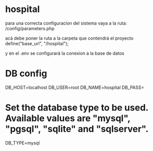 # hospital
para una correcta configuracion del sistema vaya a la ruta:
/config/parameters.php

acá debe poner la ruta a la carpeta que contendrá el proyecto
define("base_url", "/hospital");

y en el .env se configurará la conexion a la base de datos
# DB config #
DB_HOST=localhost
DB_USER=root
DB_NAME=hospital
DB_PASS=
# Set the database type to be used. Available values are "mysql", "pgsql", "sqlite" and "sqlserver".
DB_TYPE=mysql
